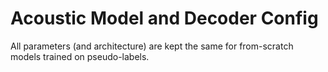 # Acoustic Model and Decoder Config

All parameters (and architecture) are kept the same for from-scratch models trained on pseudo-labels.
